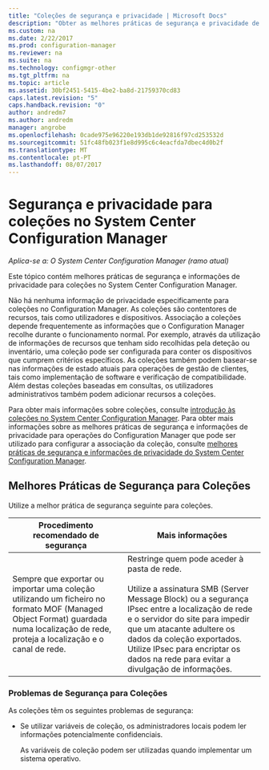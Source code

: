 ```yaml
---
title: "Coleções de segurança e privacidade | Microsoft Docs"
description: "Obter as melhores práticas de segurança e privacidade de coleções no System Center Configuration Manager."
ms.custom: na
ms.date: 2/22/2017
ms.prod: configuration-manager
ms.reviewer: na
ms.suite: na
ms.technology: configmgr-other
ms.tgt_pltfrm: na
ms.topic: article
ms.assetid: 30bf2451-5415-4be2-ba8d-21759370cd83
caps.latest.revision: "5"
caps.handback.revision: "0"
author: andredm7
ms.author: andredm
manager: angrobe
ms.openlocfilehash: 0cade975e96220e193db1de92816f97cd253532d
ms.sourcegitcommit: 51fc48fb023f1e8d995c6c4eacfda7dbec4d0b2f
ms.translationtype: MT
ms.contentlocale: pt-PT
ms.lasthandoff: 08/07/2017
---
```

# <a name="security-and-privacy-for-collections-in-system-center-configuration-manager"></a>Segurança e privacidade para coleções no System Center Configuration Manager

*Aplica-se a: O System Center Configuration Manager (ramo atual)*

Este tópico contém melhores práticas de segurança e informações de privacidade para coleções no System Center Configuration Manager.  

 Não há nenhuma informação de privacidade especificamente para coleções no Configuration Manager. As coleções são contentores de recursos, tais como utilizadores e dispositivos. Associação a coleções depende frequentemente as informações que o Configuration Manager recolhe durante o funcionamento normal. Por exemplo, através da utilização de informações de recursos que tenham sido recolhidas pela deteção ou inventário, uma coleção pode ser configurada para conter os dispositivos que cumprem critérios específicos. As coleções também podem basear-se nas informações de estado atuais para operações de gestão de clientes, tais como implementação de software e verificação de compatibilidade. Além destas coleções baseadas em consultas, os utilizadores administrativos também podem adicionar recursos a coleções.  

 Para obter mais informações sobre coleções, consulte [introdução às coleções no System Center Configuration Manager](../../../../core/clients/manage/collections/introduction-to-collections.md). Para obter mais informações sobre as melhores práticas de segurança e informações de privacidade para operações do Configuration Manager que pode ser utilizado para configurar a associação da coleção, consulte [melhores práticas de segurança e informações de privacidade do System Center Configuration Manager](../../../../core/plan-design/security/security-best-practices-and-privacy-information.md).  

## <a name="security-best-practices-for-collections"></a>Melhores Práticas de Segurança para Coleções  
 Utilize a melhor prática de segurança seguinte para coleções.  

|Procedimento recomendado de segurança|Mais informações|  
|----------------------------|----------------------|  
|Sempre que exportar ou importar uma coleção utilizando um ficheiro no formato MOF (Managed Object Format) guardada numa localização de rede, proteja a localização e o canal de rede.|Restringe quem pode aceder à pasta de rede.<br /><br /> Utilize a assinatura SMB (Server Message Block) ou a segurança IPsec entre a localização de rede e o servidor do site para impedir que um atacante adultere os dados da coleção exportados. Utilize IPsec para encriptar os dados na rede para evitar a divulgação de informações.|  

### <a name="security-issues-for-collections"></a>Problemas de Segurança para Coleções  
 As coleções têm os seguintes problemas de segurança:  

-   Se utilizar variáveis de coleção, os administradores locais podem ler informações potencialmente confidenciais.  

     As variáveis de coleção podem ser utilizadas quando implementar um sistema operativo.  
